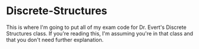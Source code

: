 # Discrete-Structures
This is where I'm going to put all of my exam code for Dr. Evert's Discrete Structures class. If you're reading this, I'm assuming you're in that class and that you don't need further explanation.

